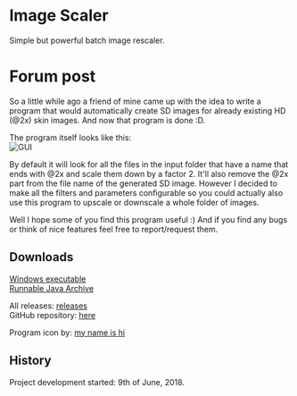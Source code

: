 # Image Scaler
Simple but powerful batch image rescaler.

# Forum post
So a little while ago a friend of mine came up with the idea to write a program that would automatically create SD images for already existing HD (@2x) skin images.
And now that program is done :D.

The program itself looks like this:    
![GUI](https://i.imgur.com/5eU6t4U.png)

By default it will look for all the files in the input folder that have a name that ends with @2x and scale them down by a factor 2. It'll also remove the @2x part from the file name of the generated SD image. 
However I decided to make all the filters and parameters configurable so you could actually also use this program to upscale or downscale a whole folder of images.

Well I hope some of you find this program useful :)
And if you find any bugs or think of nice features feel free to report/request them. 

## Downloads
[Windows executable](https://github.com/RoanH/ImageScaler/releases/download/v2.2/ImageScaler-v2.2.exe)<br>
[Runnable Java Archive](https://github.com/RoanH/ImageScaler/releases/download/v2.2/ImageScaler-v2.2.jar)

All releases: [releases](https://github.com/RoanH/ImageScaler/releases)<br>
GitHub repository: [here](https://github.com/RoanH/ImageScaler)

Program icon by: [my name is hi](https://osu.ppy.sh/u/4738743)

## History
Project development started: 9th of June, 2018.
